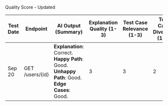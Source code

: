 Quality Score - Updated

| Test Date | Endpoint       | AI Output<br>(Summary)                                                                                 | Explanation<br>Quality (1-3) | Test Case<br>Relevance (1-3) | Test Case<br>Diversity (1-3) | Avg. Score |
|-----------|-----------------|--------------------------------------------------------------------------------------------------------|------------------------------|------------------------------|------------------------------|------------|
| Sep 20    | GET /users/{id} | **Explanation**: Correct.<br>**Happy Path**: Good.<br>**Unhappy Path**: Good.<br>**Edge Cases**: Good. | 3                            | 3                            | 2                            | 2.7        |